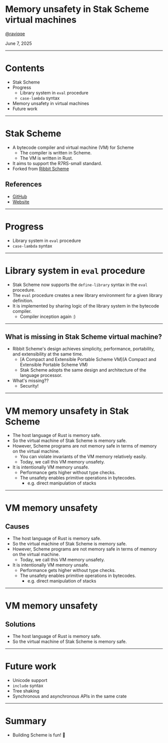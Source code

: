 # Memory unsafety in Stak Scheme virtual machines

[@raviqqe](https://github.com/raviqqe)

June 7, 2025

---

# Contents

- Stak Scheme
- Progress
  - Library system in `eval` procedure
  - `case-lambda` syntax
- Memory unsafety in virtual machines
- Future work

---

# Stak Scheme

- A bytecode compiler and virtual machine (VM) for Scheme
  - The compiler is written in Scheme.
  - The VM is written in Rust.
- It aims to support the R7RS-small standard.
- Forked from [Ribbit Scheme](https://github.com/udem-dlteam/ribbit)

## References

- [GitHub](https://github.com/raviqqe/stak)
- [Website](https://raviqqe.com/stak)

---

# Progress

- Library system in `eval` procedure
- `case-lambda` syntax

---

# Library system in `eval` procedure

- Stak Scheme now supports the `define-library` syntax in the `eval` procedure.
- The `eval` procedure creates a new library environment for a given library definition.
- It is implemented by sharing logic of the library system in the bytecode compiler.
  - Compiler inception again :)

---

## What is missing in Stak Scheme virtual machine?

- Ribbit Scheme's design achieves simplicity, performance, portability, and extensibility at the same time.
  - [A Compact and Extensible Portable Scheme VM](A Compact and Extensible Portable Scheme VM)
  - Stak Scheme adopts the same design and architecture of the language processor.
- What's missing??
  - Security!

---

# VM memory unsafety in Stak Scheme

- The host language of Rust is memory safe.
- So the virtual machine of Stak Scheme is memory safe.
- However, Scheme programs are not memory safe in terms of memory on the virtual machine.
  - You can violate invariants of the VM memory relatively easily.
  - Today, we call this VM memory unsafety.
- It is intentionally VM memory unsafe.
  - Performance gets higher without type checks.
  - The unsafety enables primitive operations in bytecodes.
    - e.g. direct manipulation of stacks

---

# VM memory unsafety

## Causes

- The host language of Rust is memory safe.
- So the virtual machine of Stak Scheme is memory safe.
- However, Scheme programs are not memory safe in terms of memory on the virtual machine.
  - Today, we call this VM memory unsafety.
- It is intentionally VM memory unsafe.
  - Performance gets higher without type checks.
  - The unsafety enables primitive operations in bytecodes.
    - e.g. direct manipulation of stacks

---

# VM memory unsafety

## Solutions

- The host language of Rust is memory safe.
- So the virtual machine of Stak Scheme is memory safe.

---

# Future work

- Unicode support
- `include` syntax
- Tree shaking
- Synchronous and asynchronous APIs in the same crate

---

# Summary

- Building Scheme is fun! 🥳

